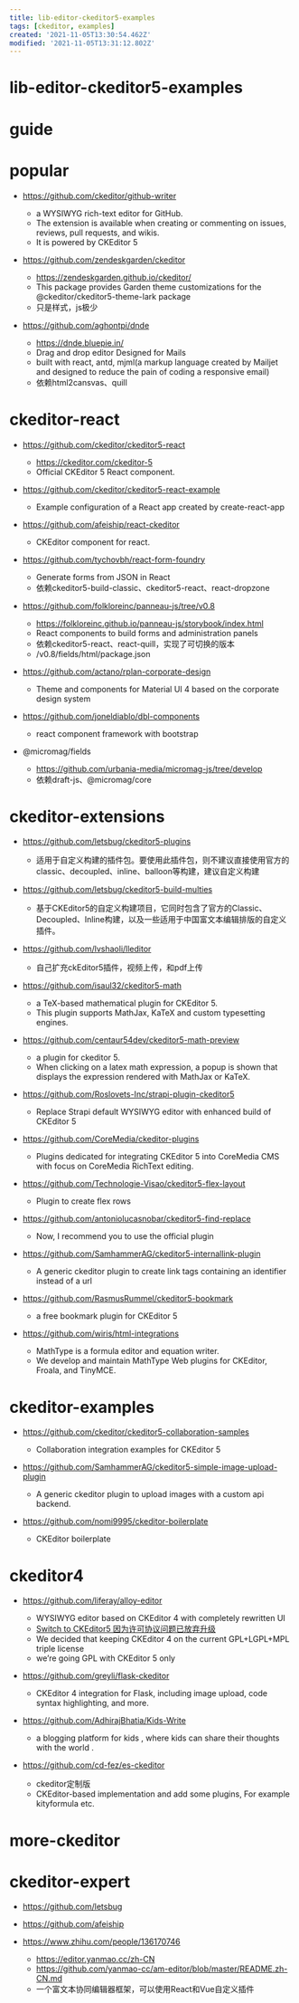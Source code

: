 ```yaml
---
title: lib-editor-ckeditor5-examples
tags: [ckeditor, examples]
created: '2021-11-05T13:30:54.462Z'
modified: '2021-11-05T13:31:12.802Z'
---
```


# lib-editor-ckeditor5-examples

# guide

# popular
- https://github.com/ckeditor/github-writer
  - a WYSIWYG rich-text editor for GitHub. 
  - The extension is available when creating or commenting on issues, reviews, pull requests, and wikis. 
  - It is powered by CKEditor 5

- https://github.com/zendeskgarden/ckeditor
  - https://zendeskgarden.github.io/ckeditor/
  - This package provides Garden theme customizations for the @ckeditor/ckeditor5-theme-lark package
  - 只是样式，js极少

- https://github.com/aghontpi/dnde
  - https://dnde.bluepie.in/
  - Drag and drop editor Designed for Mails
  - built with react, antd, mjml(a markup language created by Mailjet and designed to reduce the pain of coding a responsive email)
  - 依赖html2cansvas、quill
# ckeditor-react
- https://github.com/ckeditor/ckeditor5-react
  - https://ckeditor.com/ckeditor-5
  - Official CKEditor 5 React component.
- https://github.com/ckeditor/ckeditor5-react-example
  - Example configuration of a React app created by create-react-app
- https://github.com/afeiship/react-ckeditor
  - CKEditor component for react.

- https://github.com/tychovbh/react-form-foundry
  - Generate forms from JSON in React
  - 依赖ckeditor5-build-classic、ckeditor5-react、react-dropzone
- https://github.com/folkloreinc/panneau-js/tree/v0.8
  - https://folkloreinc.github.io/panneau-js/storybook/index.html
  - React components to build forms and administration panels
  - 依赖ckeditor5-react、react-quill，实现了可切换的版本
  - /v0.8/fields/html/package.json

- https://github.com/actano/rplan-corporate-design
  - Theme and components for Material UI 4 based on the corporate design system 
- https://github.com/joneldiablo/dbl-components
  - react component framework with bootstrap 

- @micromag/fields
  - https://github.com/urbania-media/micromag-js/tree/develop
  - 依赖draft-js、@micromag/core
# ckeditor-extensions
- https://github.com/letsbug/ckeditor5-plugins
  - 适用于自定义构建的插件包。要使用此插件包，则不建议直接使用官方的classic、decoupled、inline、balloon等构建，建议自定义构建
- https://github.com/letsbug/ckeditor5-build-multies
  - 基于CKEditor5的自定义构建项目，它同时包含了官方的Classic、Decoupled、Inline构建，以及一些适用于中国富文本编辑排版的自定义插件。

- https://github.com/lvshaoli/lleditor
  - 自己扩充ckEditor5插件，视频上传，和pdf上传

- https://github.com/isaul32/ckeditor5-math
  - a TeX-based mathematical plugin for CKEditor 5. 
  - This plugin supports MathJax, KaTeX and custom typesetting engines.
- https://github.com/centaur54dev/ckeditor5-math-preview
  - a plugin for ckeditor 5. 
  - When clicking on a latex math expression, a popup is shown that displays the expression rendered with MathJax or KaTeX.

- https://github.com/Roslovets-Inc/strapi-plugin-ckeditor5
  - Replace Strapi default WYSIWYG editor with enhanced build of CKEditor 5

- https://github.com/CoreMedia/ckeditor-plugins
  - Plugins dedicated for integrating CKEditor 5 into CoreMedia CMS with focus on CoreMedia RichText editing.

- https://github.com/Technologie-Visao/ckeditor5-flex-layout
  - Plugin to create flex rows
- https://github.com/antoniolucasnobar/ckeditor5-find-replace
  - Now, I recommend you to use the official plugin
- https://github.com/SamhammerAG/ckeditor5-internallink-plugin
  - A generic ckeditor plugin to create link tags containing an identifier instead of a url

- https://github.com/RasmusRummel/ckeditor5-bookmark
  - a free bookmark plugin for CKEditor 5

- https://github.com/wiris/html-integrations
  - MathType is a formula editor and equation writer. 
  - We develop and maintain MathType Web plugins for CKEditor, Froala, and TinyMCE.
# ckeditor-examples
- https://github.com/ckeditor/ckeditor5-collaboration-samples
  - Collaboration integration examples for CKEditor 5

- https://github.com/SamhammerAG/ckeditor5-simple-image-upload-plugin
  - A generic ckeditor plugin to upload images with a custom api backend.

- https://github.com/nomi9995/ckeditor-boilerplate
  - CKEditor boilerplate
# ckeditor4
- https://github.com/liferay/alloy-editor
  - WYSIWYG editor based on CKEditor 4 with completely rewritten UI
  - [Switch to CKEditor5 因为许可协议问题已放弃升级](https://github.com/liferay/alloy-editor/issues/618)
  - We decided that keeping CKEditor 4 on the current GPL+LGPL+MPL triple license
  - we’re going GPL with CKEditor 5 only

- https://github.com/greyli/flask-ckeditor
  - CKEditor 4 integration for Flask, including image upload, code syntax highlighting, and more.

- https://github.com/AdhirajBhatia/Kids-Write
  - a blogging platform for kids , where kids can share their thoughts with the world .

- https://github.com/cd-fez/es-ckeditor
  - ckeditor定制版
  - CKEditor-based implementation and add some plugins, For example kityformula etc.
# more-ckeditor

# ckeditor-expert

- https://github.com/letsbug

- https://github.com/afeiship

- https://www.zhihu.com/people/136170746
  - https://editor.yanmao.cc/zh-CN
  - https://github.com/yanmao-cc/am-editor/blob/master/README.zh-CN.md
  - 一个富文本协同编辑器框架，可以使用React和Vue自定义插件
